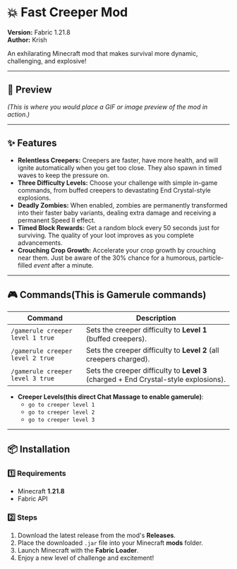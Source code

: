 # 💥 Fast Creeper Mod
**Version:** Fabric 1.21.8  
**Author:** Krish  

An exhilarating Minecraft mod that makes survival more dynamic, challenging, and explosive!  

---

## 📸 Preview
*(This is where you would place a GIF or image preview of the mod in action.)*

---

## ✨ Features
- **Relentless Creepers:** Creepers are faster, have more health, and will ignite automatically when you get too close. They also spawn in timed waves to keep the pressure on.  
- **Three Difficulty Levels:** Choose your challenge with simple in-game commands, from buffed creepers to devastating End Crystal-style explosions.  
- **Deadly Zombies:** When enabled, zombies are permanently transformed into their faster baby variants, dealing extra damage and receiving a permanent Speed II effect.  
- **Timed Block Rewards:** Get a random block every 50 seconds just for surviving. The quality of your loot improves as you complete advancements.  
- **Crouching Crop Growth:** Accelerate your crop growth by crouching near them. Just be aware of the 30% chance for a humorous, particle-filled *event* after a minute.  

---

## 🎮 Commands(This is Gamerule commands)
| Command              | Description                                                        |
|-------------------------------------|--------------------------------------------------------------------|
| `/gamerule creeper level 1 true`    | Sets the creeper difficulty to **Level 1** (buffed creepers).      |
| `/gamerule creeper level 2 true`    | Sets the creeper difficulty to **Level 2** (all creepers charged). |
| `/gamerule creeper level 3 true`    | Sets the creeper difficulty to **Level 3** (charged + End Crystal-style explosions). |

* **Creeper Levels(this direct Chat Massage to enable gamerule)**:
    * `go to creeper level 1`
    * `go to creeper level 2`
    * `go to creeper level 3`
---

## 📦 Installation
### 1️⃣ Requirements
- Minecraft **1.21.8**  
- Fabric API  

### 2️⃣ Steps
1. Download the latest release from the mod's **Releases**.  
2. Place the downloaded `.jar` file into your Minecraft **mods** folder.  
3. Launch Minecraft with the **Fabric Loader**.  
4. Enjoy a new level of challenge and excitement!  
